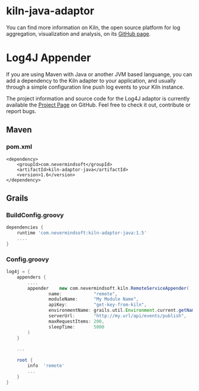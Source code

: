 kiln-java-adaptor
=================

You can find more information on Kiln, the open source platform for log aggregation, visualization and analysis, on its [GitHub page](https://github.com/rcracel/Kiln).

# Log4J Appender

If you are using Maven with Java or another JVM based languange, you can add a dependency to the Kiln adapter to your application, and usually through a simple configuration line push log events to your Kiln instance.

The project information and source code for the Log4J adaptor is currently available the [Project Page](https://github.com/rcracel/kiln-java-adaptor) on GitHub. Feel free to check it out, contribute or report bugs.

## Maven

### pom.xml

```
<dependency>
    <groupId>com.nevermindsoft</groupId>
    <artifactId>kiln-adaptor-java</artifactId>
    <version>1.6</version>
</dependency>
```

## Grails

### BuildConfig.groovy

```groovy
dependencies {
    runtime 'com.nevermindsoft:kiln-adaptor-java:1.5'
    ....
}
```

### Config.groovy
```groovy
log4j = {
    appenders {
        ....
        appender    new com.nevermindsoft.kiln.RemoteServiceAppender(
                name:            "remote",
                moduleName:      "My Module Name",
                apiKey:          "get-key-from-kiln",
                environmentName: grails.util.Environment.current.getName(),
                serverUrl:       "http://my.url/api/events/publish",
                maxRequestItems: 200,
                sleepTime:       5000
        )
    }
 
    ...
 
    root {
        info  'remote'
        ...
    }
}
```
